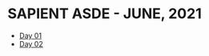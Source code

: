 # SAPIENT ASDE - JUNE, 2021

-   [Day 01](material/day1 'Day 01 material')
-   [Day 02](material/day2 'Day 02 material')
